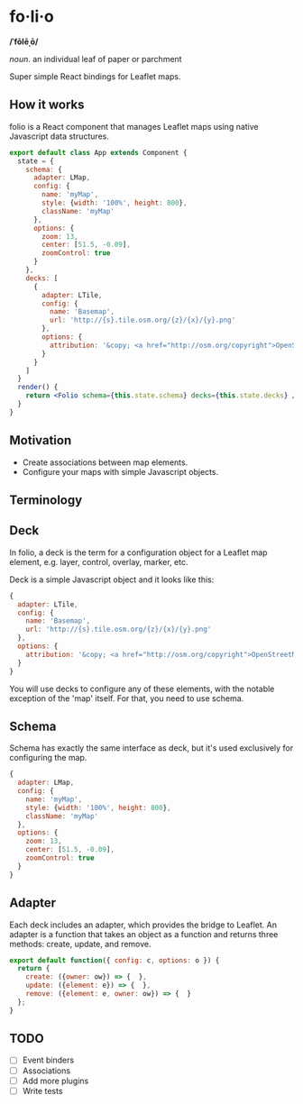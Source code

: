 # fo·li·o

**/ˈfōlēˌō/**
  
*noun*. an individual leaf of paper or parchment


Super simple React bindings for Leaflet maps.


## How it works

folio is a React component that manages Leaflet maps using native Javascript data structures.

```jsx
export default class App extends Component {
  state = {
    schema: {
      adapter: LMap,
      config: {
        name: 'myMap',
        style: {width: '100%', height: 800},
        className: 'myMap'
      },
      options: {
        zoom: 13,
        center: [51.5, -0.09],
        zoomControl: true
      }
    },
    decks: [
      {
        adapter: LTile,
        config: {
          name: 'Basemap',
          url: 'http://{s}.tile.osm.org/{z}/{x}/{y}.png'
        },
        options: {
          attribution: '&copy; <a href="http://osm.org/copyright">OpenStreetMap</a> contributors'
        }
      }
    ]
  }
  render() {
    return <Folio schema={this.state.schema} decks={this.state.decks} />
  }
}
```

## Motivation

* Create associations between map elements.
* Configure your maps with simple Javascript objects.


## Terminology


## Deck

In folio, a deck is the term for a configuration object for a Leaflet map element, e.g. layer, control, overlay, marker, etc.

Deck is a simple Javascript object and it looks like this:

```javascript
{
  adapter: LTile,
  config: {
    name: 'Basemap',
    url: 'http://{s}.tile.osm.org/{z}/{x}/{y}.png'
  },
  options: {
    attribution: '&copy; <a href="http://osm.org/copyright">OpenStreetMap</a> contributors'
  }
}
```

You will use decks to configure any of these elements, with the notable exception of the 'map' itself. For that, you need to use schema.

## Schema

Schema has exactly the same interface as deck, but it's used exclusively for configuring the map.

```javascript
{
  adapter: LMap,
  config: {
    name: 'myMap',
    style: {width: '100%', height: 800},
    className: 'myMap'
  },
  options: {
    zoom: 13,
    center: [51.5, -0.09],
    zoomControl: true
  }
}
```

## Adapter

Each deck includes an adapter, which provides the bridge to Leaflet. An adapter is a function that takes an object as a function and returns three methods: create, update, and remove.

```javascript
export default function({ config: c, options: o }) {
  return {
    create: ({owner: ow}) => {  },
    update: ({element: e}) => {  },
    remove: ({element: e, owner: ow}) => {  }
  };
}
```


## TODO

- [ ] Event binders
- [ ] Associations
- [ ] Add more plugins
- [ ] Write tests
